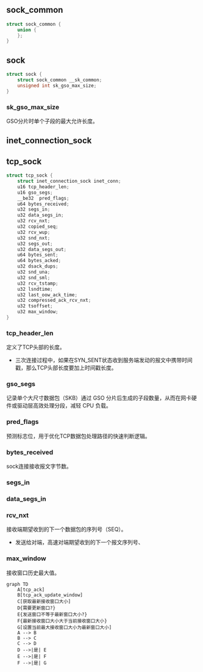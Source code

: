 ## sock_common
```c
struct sock_common {
    union {
    };
}
```
## sock
```c
struct sock {
    struct sock_common __sk_common;
    unsigned int sk_gso_max_size;
}
```
### sk_gso_max_size
GSO分片时单个子段的最大允许长度。

## inet_connection_sock

## tcp_sock
```C
struct tcp_sock {
    struct inet_connection_sock inet_conn;
    u16 tcp_header_len;
    u16 gso_segs;
    __be32	pred_flags;
    u64	bytes_received;
    u32	segs_in;
    u32	data_segs_in;
    u32	rcv_nxt;
    u32	copied_seq;
    u32	rcv_wup;
    u32	snd_nxt;
    u32	segs_out;
    u32	data_segs_out;
    u64	bytes_sent;
    u64	bytes_acked;
    u32	dsack_dups;
    u32	snd_una;
    u32	snd_sml;
    u32	rcv_tstamp;
    u32	lsndtime;
    u32	last_oow_ack_time;
    u32	compressed_ack_rcv_nxt;
    u32	tsoffset;
    u32 max_window;
}
```
### tcp_header_len
定义了TCP头部的长度。
+ 三次连接过程中，如果在SYN_SENT状态收到服务端发动的报文中携带时间戳，那么TCP头部长度要加上时间戳长度。

### gso_segs
记录单个大尺寸数据包（SKB）通过 GSO 分片后生成的子段数量，从而在网卡硬件或驱动层高效处理分段，减轻 CPU 负载。

### pred_flags
预测标志位，用于优化TCP数据包处理路径的快速判断逻辑。

### bytes_received
sock连接接收报文字节数。

### segs_in

### data_segs_in

### rcv_nxt
接收端期望收到的下一个数据包的序列号（SEQ）。
+ 发送给对端，高速对端期望收到的下一个报文序列号、

### max_window
接收窗口历史最大值。
```mermaid
graph TD
    A[tcp_ack]
    B[tcp_ack_update_window]
    C[获取最新接收窗口大小]
    D{需要更新窗口?}
    E{发送窗口不等于最新窗口大小?}
    F{最新接收窗口大小大于当前接收窗口大小}
    G[设置当前最大接收窗口大小为最新窗口大小]
    A --> B
    B --> C
    C --> D
    D -->|是| E
    E -->|是| F
    F -->|是| G
```


